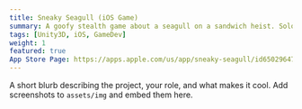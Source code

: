 ```yaml
---
title: Sneaky Seagull (iOS Game)
summary: A goofy stealth game about a seagull on a sandwich heist. Solo-dev; Unity3D.
tags: [Unity3D, iOS, GameDev]
weight: 1
featured: true
App Store Page: https://apps.apple.com/us/app/sneaky-seagull/id6502964719
---
```


A short blurb describing the project, your role, and what makes it cool. Add screenshots to <code>assets/img</code> and embed them here.
